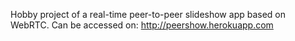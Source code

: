 Hobby project of a real-time peer-to-peer slideshow app based on WebRTC.
Can be accessed on:
http://peershow.herokuapp.com

